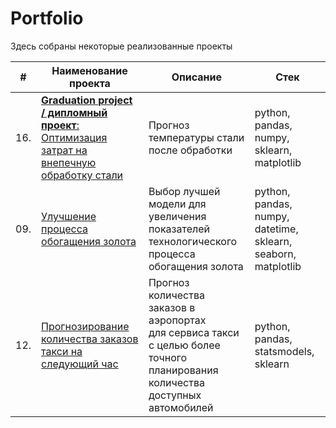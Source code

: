 # Portfolio

Здесь собраны некоторые реализованные проекты

| #    | Наименование проекта                | Описание                                                     | Стек                                                         |
| ---- | ------------------------------------------------------------ | ------------------------------------------------------------ | ------------------------------------------------------------ |
| 16.   | [**Graduation project / дипломный проект**: Оптимизация затрат на внепечную обработку стали](https://github.com/shishkoedoff/DS-professional-training-course-at-Yandex.Praktikum/tree/main/16%20-%20Predicting%20the%20temperature%20of%20steel%20after%20processing) | Прогноз температуры стали после обработки             | python, pandas, numpy, sklearn, matplotlib |
| 09.   | [Улучшение процесса обогащения золота](https://github.com/shishkoedoff/DS-professional-training-course-at-Yandex.Praktikum/tree/main/09%20-%20Gold%20extraction%20forecast) | Выбор лучшей модели для увеличения <br/>показателей технологического процесса <br/>обогащения золота | python, pandas, numpy, datetime, sklearn, seaborn, matplotlib       |
| 12.   | [Прогнозирование количества заказов такси на следующий час](https://github.com/shishkoedoff/DS-professional-training-course-at-Yandex.Praktikum/tree/main/12%20-%20Taxi%20orders%20forecast) | Прогноз количества заказов в аэропортах <br/>для сервиса такси с целью более точного планирования количества доступных <br/>автомобилей | python, pandas, statsmodels, sklearn |
